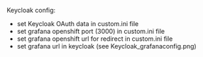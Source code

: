 Keycloak config:
- set Keycloak OAuth data in custom.ini file
- set grafana openshift port (3000) in custom.ini file
- set grafana openshift url for redirect in custom.ini file
- set grafana url in keycloak (see Keycloak_grafanaconfig.png)